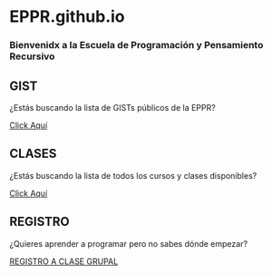 # EPPR.github.io

### Bienvenidx a la Escuela de Programación y Pensamiento Recursivo

## GIST

¿Estás buscando la lista de GISTs públicos de la EPPR?

[Click Aquí](https://gist.github.com/recurs1v0)

## CLASES

¿Estás buscando la lista de todos los cursos y clases disponibles?

[Click Aquí](https://eppr.github.io/clases/)

## REGISTRO

¿Quieres aprender a programar pero no sabes dónde empezar?

[REGISTRO A CLASE GRUPAL](https://ez.link/eppr)
